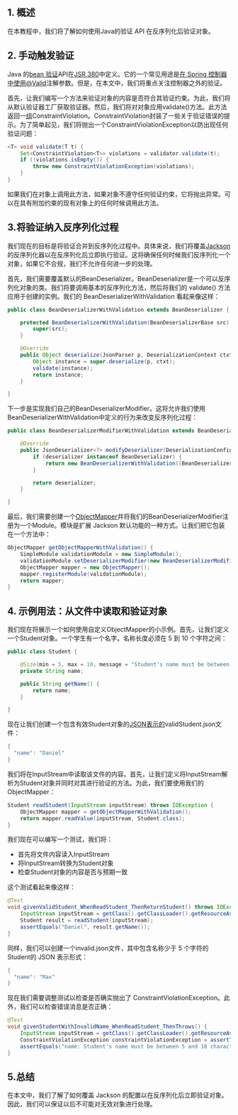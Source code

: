 ## 1. 概述

在本教程中，我们将了解如何使用Java的验证 API 在反序列化后验证对象。

## 2. 手动触发验证

Java 的[bean 验证](https://www.baeldung.com/javax-validation)API在[JSR 380](https://jcp.org/en/jsr/detail?id=380)中定义。它的一个常见用途是[在 Spring 控制器中使用](https://www.baeldung.com/spring-boot-bean-validation)[@Valid](https://www.baeldung.com/spring-boot-bean-validation)注解参数。但是，在本文中，我们将重点关注控制器之外的验证。

首先，让我们编写一个方法来验证对象的内容是否符合其验证约束。为此，我们将从默认验证器工厂获取验证器。然后，我们将对对象应用validate()方法。此方法返回一[组](https://www.baeldung.com/java-set-operations#1-what-is-a-set)ConstraintViolation。ConstraintViolation封装了一些关于验证错误的提示。为了简单起见，我们将抛出一个ConstraintViolationException以防出现任何验证问题：

```java
<T> void validate(T t) {
    Set<ConstraintViolation<T>> violations = validator.validate(t);
    if (!violations.isEmpty()) {
        throw new ConstraintViolationException(violations);
    }
}
```

如果我们在对象上调用此方法，如果对象不遵守任何验证约束，它将抛出异常。可以在具有附加约束的现有对象上的任何时候调用此方法。

## 3.将验证纳入反序列化过程

我们现在的目标是将验证合并到反序列化过程中。具体来说，我们将覆盖[Jackson](https://www.baeldung.com/jackson)的反序列化器以在反序列化后立即执行验证。这将确保任何时候我们反序列化一个对象，如果它不合规，我们不允许任何进一步的处理。

首先，我们需要覆盖默认的BeanDeserializer。BeanDeserializer是一个可以反序列化对象的类。我们将要调用基本的反序列化方法，然后将我们的 validate() 方法应用于创建的实例。我们的 BeanDeserializerWithValidation 看起来像这样：

```java
public class BeanDeserializerWithValidation extends BeanDeserializer {

    protected BeanDeserializerWithValidation(BeanDeserializerBase src) {
        super(src);
    }

    @Override
    public Object deserialize(JsonParser p, DeserializationContext ctxt) throws IOException {
        Object instance = super.deserialize(p, ctxt);
        validate(instance);
        return instance;
    }

}
```

下一步是实现我们自己的BeanDeserializerModifier。这将允许我们使用BeanDeserializerWithValidation中定义的行为来改变反序列化过程：

```java
public class BeanDeserializerModifierWithValidation extends BeanDeserializerModifier {

    @Override
    public JsonDeserializer<?> modifyDeserializer(DeserializationConfig config, BeanDescription beanDesc, JsonDeserializer<?> deserializer) {
        if (deserializer instanceof BeanDeserializer) {
            return new BeanDeserializerWithValidation((BeanDeserializer) deserializer);
        }

        return deserializer;
    }

}
```

最后，我们需要创建一个[ObjectMapper](https://www.baeldung.com/jackson-object-mapper-tutorial)并将我们的BeanDeserializerModifier注册为一个Module。模块是扩展 Jackson 默认功能的一种方式。让我们把它包装在一个方法中：

```java
ObjectMapper getObjectMapperWithValidation() {
    SimpleModule validationModule = new SimpleModule();
    validationModule.setDeserializerModifier(new BeanDeserializerModifierWithValidation());
    ObjectMapper mapper = new ObjectMapper();
    mapper.registerModule(validationModule);
    return mapper;
}
```

## 4. 示例用法：从文件中读取和验证对象

我们现在将展示一个如何使用自定义ObjectMapper的小示例。首先，让我们定义一个Student对象。一个学生有一个名字。名称长度必须在 5 到 10 个字符之间：

```java
public class Student {

    @Size(min = 5, max = 10, message = "Student's name must be between 5 and 10 characters")
    private String name;

    public String getName() {
        return name;
    }

}
```

现在让我们创建一个包含有效Student对象的[JSON表示的](https://www.baeldung.com/java-json)validStudent.json文件：

```java
{
  "name": "Daniel"
}
```

我们将在InputStream中读取该文件的内容。首先，让我们定义将InputStream解析为Student对象并同时对其进行验证的方法。为此，我们要使用我们的ObjectMapper：

```java
Student readStudent(InputStream inputStream) throws IOException {
    ObjectMapper mapper = getObjectMapperWithValidation();
    return mapper.readValue(inputStream, Student.class);
}
```

我们现在可以编写一个测试，我们将：

-   首先将文件内容读入InputStream
-   将InputStream转换为Student对象
-   检查Student对象的内容是否与预期一致

这个测试看起来像这样：

```java
@Test
void givenValidStudent_WhenReadStudent_ThenReturnStudent() throws IOException {
    InputStream inputStream = getClass().getClassLoader().getResourceAsStream(("validStudent.json");
    Student result = readStudent(inputStream);
    assertEquals("Daniel", result.getName());
}
```

同样，我们可以创建一个invalid.json文件，其中包含名称少于 5 个字符的Student的 JSON 表示形式：

```java
{
  "name": "Max"
}
```

现在我们需要调整测试以检查是否确实抛出了 ConstraintViolationException。此外，我们可以检查错误消息是否正确：

```java
@Test
void givenStudentWithInvalidName_WhenReadStudent_ThenThrows() {
    InputStream inputStream = getClass().getClassLoader().getResourceAsStream("invalidStudent.json");
    ConstraintViolationException constraintViolationException = assertThrows(ConstraintViolationException.class, () -> readStudent(inputStream));
    assertEquals("name: Student's name must be between 5 and 10 characters", constraintViolationException.getMessage());
}
```

## 5.总结

在本文中，我们了解了如何覆盖 Jackson 的配置以在反序列化后立即验证对象。因此，我们可以保证以后不可能对无效对象进行处理。